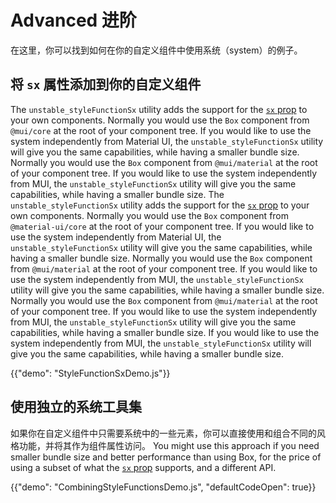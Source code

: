 # Advanced 进阶

<p class="description">在这里，你可以找到如何在你的自定义组件中使用系统（system）的例子。</p>

## 将 `sx` 属性添加到你的自定义组件

The `unstable_styleFunctionSx` utility adds the support for the [`sx` prop](/system/basics/#the-sx-prop) to your own components. Normally you would use the `Box` component from `@mui/core` at the root of your component tree. If you would like to use the system independently from Material UI, the `unstable_styleFunctionSx` utility will give you the same capabilities, while having a smaller bundle size. Normally you would use the `Box` component from `@mui/material` at the root of your component tree. If you would like to use the system independently from MUI, the `unstable_styleFunctionSx` utility will give you the same capabilities, while having a smaller bundle size. The `unstable_styleFunctionSx` utility adds the support for the [`sx` prop](/system/basics/#the-sx-prop) to your own components. Normally you would use the `Box` component from `@material-ui/core` at the root of your component tree. If you would like to use the system independently from Material UI, the `unstable_styleFunctionSx` utility will give you the same capabilities, while having a smaller bundle size. Normally you would use the `Box` component from `@mui/material` at the root of your component tree. If you would like to use the system independently from MUI, the `unstable_styleFunctionSx` utility will give you the same capabilities, while having a smaller bundle size. Normally you would use the `Box` component from `@mui/material` at the root of your component tree. If you would like to use the system independently from MUI, the `unstable_styleFunctionSx` utility will give you the same capabilities, while having a smaller bundle size. If you would like to use the system independently from MUI, the `unstable_styleFunctionSx` utility will give you the same capabilities, while having a smaller bundle size.

{{"demo": "StyleFunctionSxDemo.js"}}

## 使用独立的系统工具集

如果你在自定义组件中只需要系统中的一些元素，你可以直接使用和组合不同的风格功能，并将其作为组件属性访问。 You might use this approach if you need smaller bundle size and better performance than using Box, for the price of using a subset of what the [`sx` prop](/system/basics/#the-sx-prop) supports, and a different API.

{{"demo": "CombiningStyleFunctionsDemo.js", "defaultCodeOpen": true}}
